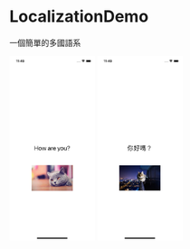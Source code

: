 # LocalizationDemo


一個簡單的多國語系 

<img src="https://github.com/TomEnChih/LocalizationDemo/blob/main/Simulator%20Screen%20Shot%20-%20iPhone%2011%20-%202021-09-30%20at%2011.49.22.png" width = "30%" height = "30%" alt="MainController"/> <img src="https://github.com/TomEnChih/LocalizationDemo/blob/main/Simulator%20Screen%20Shot%20-%20iPhone%2011%20-%202021-09-30%20at%2011.49.54.png" width = "30%" height = "30%" alt="SearchController"/> 
